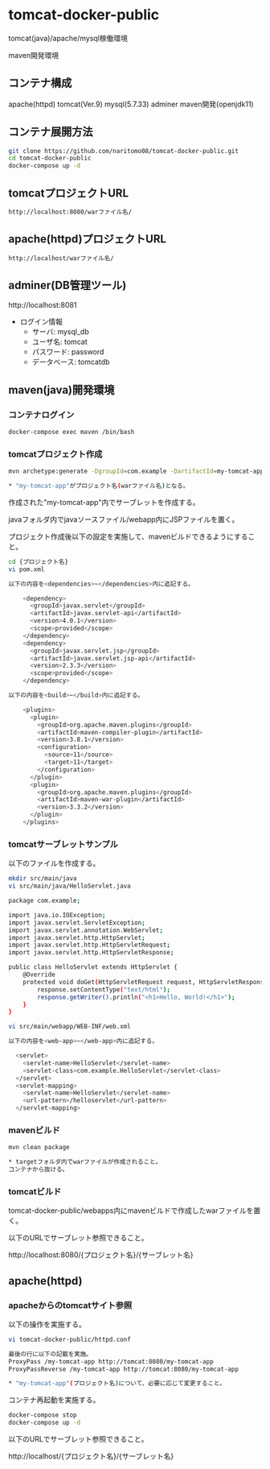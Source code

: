 # tomcat-docker-public

tomcat(java)/apache/mysql稼働環境

maven開発環境

## コンテナ構成

apache(httpd)
tomcat(Ver.9)
mysql(5.7.33)
adminer
maven開発(openjdk11)

## コンテナ展開方法

```bash
git clone https://github.com/naritomo08/tomcat-docker-public.git
cd tomcat-docker-public
docker-compose up -d
```

## tomcatプロジェクトURL

```bash
http://localhost:8080/warファイル名/
```

## apache(httpd)プロジェクトURL

```bash
http://localhost/warファイル名/
```

## adminer(DB管理ツール)

http://localhost:8081

* ログイン情報
  - サーバ: mysql_db
  - ユーザ名: tomcat
  - パスワード: password
  - データベース: tomcatdb

## maven(java)開発環境

### コンテナログイン

```bash
docker-compose exec maven /bin/bash
```

### tomcatプロジェクト作成

```bash
mvn archetype:generate -DgroupId=com.example -DartifactId=my-tomcat-app -Dversion=1.0-SNAPSHOT -DarchetypeArtifactId=maven-archetype-webapp

* "my-tomcat-app"がプロジェクト名(warファイル名)となる。
```

作成された"my-tomcat-app"内でサーブレットを作成する。

javaフォルダ内でjavaソースファイル/webapp内にJSPファイルを置く。

プロジェクト作成後以下の設定を実施して、mavenビルドできるようにすること。

```bash
cd {プロジェクト名}
vi pom.xml

以下の内容を<dependencies>~</dependencies>内に追記する。

    <dependency>
      <groupId>javax.servlet</groupId>
      <artifactId>javax.servlet-api</artifactId>
      <version>4.0.1</version>
      <scope>provided</scope>
    </dependency>
    <dependency>
      <groupId>javax.servlet.jsp</groupId>
      <artifactId>javax.servlet.jsp-api</artifactId>
      <version>2.3.3</version>
      <scope>provided</scope>
    </dependency>

以下の内容を<build>~</build>内に追記する。

    <plugins>
      <plugin>
        <groupId>org.apache.maven.plugins</groupId>
        <artifactId>maven-compiler-plugin</artifactId>
        <version>3.8.1</version>
        <configuration>
          <source>11</source>
          <target>11</target>
        </configuration>
      </plugin>
      <plugin>
        <groupId>org.apache.maven.plugins</groupId>
        <artifactId>maven-war-plugin</artifactId>
        <version>3.3.2</version>
      </plugin>
    </plugins>
```

### tomcatサーブレットサンプル

以下のファイルを作成する。

```bash
mkdir src/main/java
vi src/main/java/HelloServlet.java

package com.example;

import java.io.IOException;
import javax.servlet.ServletException;
import javax.servlet.annotation.WebServlet;
import javax.servlet.http.HttpServlet;
import javax.servlet.http.HttpServletRequest;
import javax.servlet.http.HttpServletResponse;

public class HelloServlet extends HttpServlet {
    @Override
    protected void doGet(HttpServletRequest request, HttpServletResponse response) throws ServletException, IOException {
        response.setContentType("text/html");
        response.getWriter().println("<h1>Hello, World!</h1>");
    }
}
```

```bash
vi src/main/webapp/WEB-INF/web.xml

以下の内容を<web-app>~</web-app>内に追記する。

  <servlet>
    <servlet-name>HelloServlet</servlet-name>
    <servlet-class>com.example.HelloServlet</servlet-class>
  </servlet>
  <servlet-mapping>
    <servlet-name>HelloServlet</servlet-name>
    <url-pattern>/helloservlet</url-pattern>
  </servlet-mapping>
```

### mavenビルド

```bash
mvn clean package

* targetフォルダ内でwarファイルが作成されること。
コンテナから抜ける。
```

### tomcatビルド

tomcat-docker-public/webapps内にmavenビルドで作成したwarファイルを置く。

以下のURLでサーブレット参照できること。

http://localhost:8080/{プロジェクト名}/{サーブレット名}

## apache(httpd)

### apacheからのtomcatサイト参照

以下の操作を実施する。

```bash
vi tomcat-docker-public/httpd.conf

最後の行に以下の記載を実施。
ProxyPass /my-tomcat-app http://tomcat:8080/my-tomcat-app
ProxyPassReverse /my-tomcat-app http://tomcat:8080/my-tomcat-app

* "my-tomcat-app"(プロジェクト名)について、必要に応じて変更すること。
```

コンテナ再起動を実施する。
```bash
docker-compose stop
docker-compose up -d
```

以下のURLでサーブレット参照できること。

http://localhost/{プロジェクト名}/{サーブレット名}
